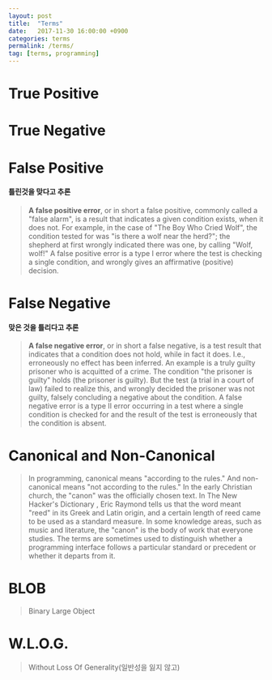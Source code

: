 ```yaml
---
layout: post
title:  "Terms"
date:   2017-11-30 16:00:00 +0900
categories: terms
permalink: /terms/
tag: [terms, programming]
---
```


# True Positive
# True Negative

# False Positive
#### 틀린것을 맞다고 추론
> **A false positive error**, or in short a false positive, commonly called a "false alarm", is a result that indicates a given condition exists, when it does not. For example, in the case of "The Boy Who Cried Wolf", the condition tested for was "is there a wolf near the herd?"; the shepherd at first wrongly indicated there was one, by calling "Wolf, wolf!"
A false positive error is a type I error where the test is checking a single condition, and wrongly gives an affirmative (positive) decision.

# False Negative
#### 맞은 것을 틀리다고 추론
> **A false negative error**, or in short a false negative, is a test result that indicates that a condition does not hold, while in fact it does. I.e., erroneously no effect has been inferred. An example is a truly guilty prisoner who is acquitted of a crime. The condition "the prisoner is guilty" holds (the prisoner is guilty). But the test (a trial in a court of law) failed to realize this, and wrongly decided the prisoner was not guilty, falsely concluding a negative about the condition.
A false negative error is a type II error occurring in a test where a single condition is checked for and the result of the test is erroneously that the condition is absent.


# Canonical and Non-Canonical
> In programming, canonical means "according to the rules." And non-canonical means "not according to the rules." In the early Christian church, the "canon" was the officially chosen text. In The New Hacker's Dictionary , Eric Raymond tells us that the word meant "reed" in its Greek and Latin origin, and a certain length of reed came to be used as a standard measure. In some knowledge areas, such as music and literature, the "canon" is the body of work that everyone studies.
The terms are sometimes used to distinguish whether a programming interface follows a particular standard or precedent or whether it departs from it.

# BLOB
> Binary Large Object

# W.L.O.G.
>Without Loss Of Generality(일반성을 잃지 않고)
